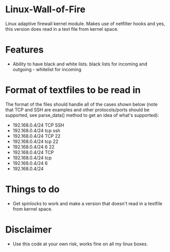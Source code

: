 Linux-Wall-of-Fire
==================

Linux adaptive firewall kernel module. Makes use of netfilter hooks and yes, this version does read in a text file from kernel space.

Features
==================

- Ability to have black and white lists. black lists for incoming and outgoing - whitelist for incoming

Format of textfiles to be read in
==================

The format of the files should handle all of the cases shown below (note that TCP and SSH are examples and other protocols/ports should be supported, see parse_data() method to get an idea of what's supported):
- 192.168.0.4/24 TCP SSH
- 192.168.0.4/24 tcp ssh
- 192.168.0.4/24 TCP 22
- 192.168.0.4/24 tcp 22
- 192.168.0.4/24 6 22
- 192.168.0.4/24 TCP
- 192.168.0.4/24 tcp
- 192.168.0.4/24 6
- 192.168.0.4/24


Things to do
==================

- Get spinlocks to work and make a version that doesn't read in a textfile from kernel space.

Disclaimer
==================

- Use this code at your own risk, works fine on all my linux boxes.
